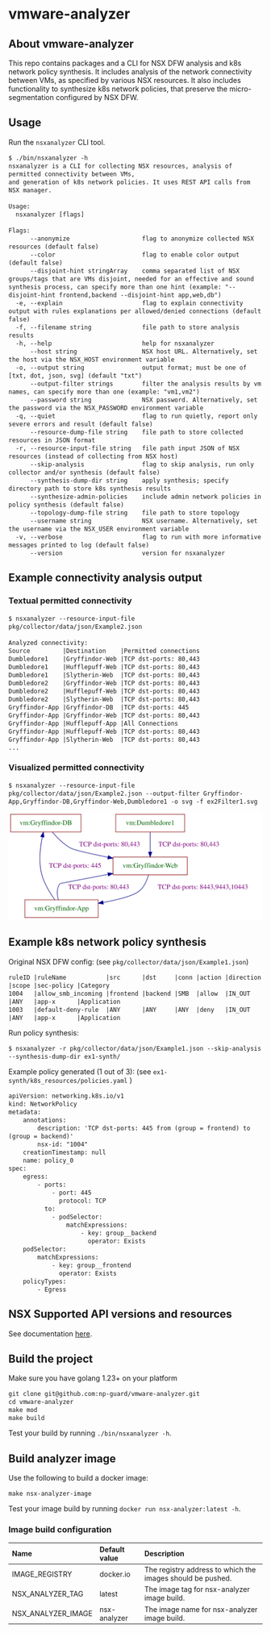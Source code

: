 # vmware-analyzer

## About vmware-analyzer
This repo contains packages and a CLI for NSX DFW analysis and k8s network policy synthesis.
It includes analysis of the network connectivity between VMs, as specified by various NSX resources.
It also includes functionality to synthesize k8s network policies, that preserve the micro-segmentation configured by NSX DFW.


## Usage
Run the `nsxanalyzer` CLI tool.

```
$ ./bin/nsxanalyzer -h
nsxanalyzer is a CLI for collecting NSX resources, analysis of permitted connectivity between VMs,
and generation of k8s network policies. It uses REST API calls from NSX manager.

Usage:
  nsxanalyzer [flags]

Flags:
      --anonymize                    flag to anonymize collected NSX resources (default false)
      --color                        flag to enable color output (default false)
      --disjoint-hint stringArray    comma separated list of NSX groups/tags that are VMs disjoint, needed for an effective and sound synthesis process, can specify more than one hint (example: "--disjoint-hint frontend,backend --disjoint-hint app,web,db")
  -e, --explain                      flag to explain connectivity output with rules explanations per allowed/denied connections (default false)
  -f, --filename string              file path to store analysis results
  -h, --help                         help for nsxanalyzer
      --host string                  NSX host URL. Alternatively, set the host via the NSX_HOST environment variable
  -o, --output string                output format; must be one of [txt, dot, json, svg] (default "txt")
      --output-filter strings        filter the analysis results by vm names, can specify more than one (example: "vm1,vm2")
      --password string              NSX password. Alternatively, set the password via the NSX_PASSWORD environment variable
  -q, --quiet                        flag to run quietly, report only severe errors and result (default false)
      --resource-dump-file string    file path to store collected resources in JSON format
  -r, --resource-input-file string   file path input JSON of NSX resources (instead of collecting from NSX host)
      --skip-analysis                flag to skip analysis, run only collector and/or synthesis (default false)
      --synthesis-dump-dir string    apply synthesis; specify directory path to store k8s synthesis results
      --synthesize-admin-policies    include admin network policies in policy synthesis (default false)
      --topology-dump-file string    file path to store topology
      --username string              NSX username. Alternatively, set the username via the NSX_USER environment variable
  -v, --verbose                      flag to run with more informative messages printed to log (default false)
      --version                      version for nsxanalyzer
```

## Example connectivity analysis output

### Textual permitted connectivity
```
$ nsxanalyzer --resource-input-file pkg/collector/data/json/Example2.json 

Analyzed connectivity:
Source         |Destination    |Permitted connections
Dumbledore1    |Gryffindor-Web |TCP dst-ports: 80,443
Dumbledore1    |Hufflepuff-Web |TCP dst-ports: 80,443
Dumbledore1    |Slytherin-Web  |TCP dst-ports: 80,443
Dumbledore2    |Gryffindor-Web |TCP dst-ports: 80,443
Dumbledore2    |Hufflepuff-Web |TCP dst-ports: 80,443
Dumbledore2    |Slytherin-Web  |TCP dst-ports: 80,443
Gryffindor-App |Gryffindor-DB  |TCP dst-ports: 445
Gryffindor-App |Gryffindor-Web |TCP dst-ports: 80,443
Gryffindor-App |Hufflepuff-App |All Connections
Gryffindor-App |Hufflepuff-Web |TCP dst-ports: 80,443
Gryffindor-App |Slytherin-Web  |TCP dst-ports: 80,443
...

```

### Visualized permitted connectivity
```
$ nsxanalyzer --resource-input-file pkg/collector/data/json/Example2.json --output-filter Gryffindor-App,Gryffindor-DB,Gryffindor-Web,Dumbledore1 -o svg -f ex2Filter1.svg

```
![graph](pkg/collector/data/expected_output/ex2Filter1.svg)



## Example k8s network policy synthesis

Original NSX DFW config: (see `pkg/collector/data/json/Example1.json`)
```
ruleID |ruleName           |src      |dst     |conn |action |direction |scope |sec-policy |Category
1004   |allow_smb_incoming |frontend |backend |SMB  |allow  |IN_OUT    |ANY   |app-x      |Application
1003   |default-deny-rule  |ANY      |ANY     |ANY  |deny   |IN_OUT    |ANY   |app-x      |Application
```

Run policy synthesis:

```
$ nsxanalyzer -r pkg/collector/data/json/Example1.json --skip-analysis --synthesis-dump-dir ex1-synth/
```

Example policy generated (1 out of 3): (see `ex1-synth/k8s_resources/policies.yaml` )

```
apiVersion: networking.k8s.io/v1
kind: NetworkPolicy
metadata:
    annotations:
        description: 'TCP dst-ports: 445 from (group = frontend) to (group = backend)'
        nsx-id: "1004"
    creationTimestamp: null
    name: policy_0
spec:
    egress:
        - ports:
            - port: 445
              protocol: TCP
          to:
            - podSelector:
                matchExpressions:
                    - key: group__backend
                      operator: Exists
    podSelector:
        matchExpressions:
            - key: group__frontend
              operator: Exists
    policyTypes:
        - Egress
```




## NSX Supported API versions and resources
See documentation [here](docs/nsx_support.md).

## Build the project

Make sure you have golang 1.23+ on your platform

```commandline
git clone git@github.com:np-guard/vmware-analyzer.git
cd vmware-analyzer
make mod 
make build
```

Test your build by running `./bin/nsxanalyzer -h`.


## Build analyzer image

Use the following to build a docker image:

```commandline
make nsx-analyzer-image
```

Test your image build by running `docker run nsx-analyzer:latest -h`.

### Image build configuration

| Name              | Default value | Description |
| :---------------- | :-----------  | :---------- |
| IMAGE_REGISTRY    |   docker.io   | The registry address to which the images should be pushed. |
| NSX_ANALYZER_TAG  |   latest      | The image tag for nsx-analyzer image build. |
| NSX_ANALYZER_IMAGE|   nsx-analyzer| The image name for nsx-analyzer image build. |
